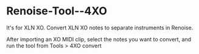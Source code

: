 # Renoise-Tool--4XO
It's for XLN XO. Convert XLN XO notes to separate instruments in Renoise.

After importing an XO MIDI clip, select the notes you want to convert, and run the tool from Tools > 4XO convert
